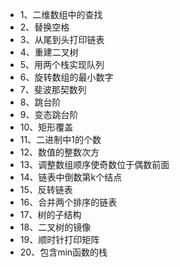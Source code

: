 * 1、二维数组中的查找
* 2、替换空格
* 3、从尾到头打印链表
* 4、重建二叉树
* 5、用两个栈实现队列
* 6、旋转数组的最小数字
* 7、斐波那契数列
* 8、跳台阶
* 9、变态跳台阶
* 10、矩形覆盖
* 11、二进制中1的个数
* 12、数值的整数次方
* 13、调整数组顺序使奇数位于偶数前面
* 14、链表中倒数第k个结点
* 15、反转链表
* 16、合并两个排序的链表
* 17、树的子结构
* 18、二叉树的镜像
* 19、顺时针打印矩阵
* 20、包含min函数的栈
